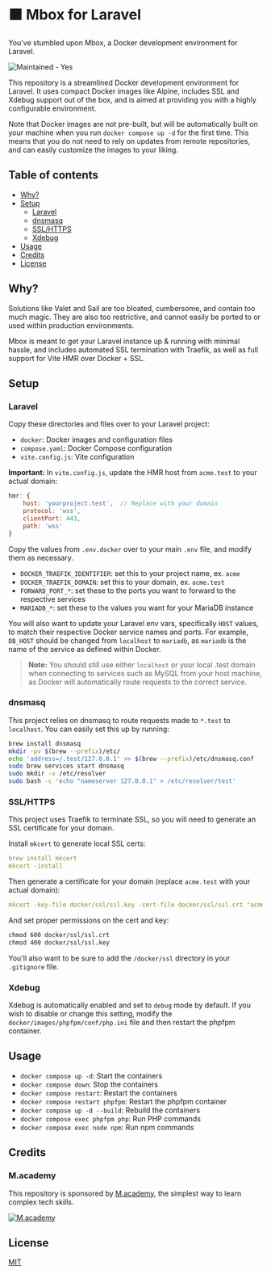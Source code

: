 # 🟧 Mbox for Laravel

You've stumbled upon Mbox, a Docker development environment for Laravel.

<img src="https://img.shields.io/badge/maintained%3F-yes-brightgreen.svg" alt="Maintained - Yes" />

This repository is a streamlined Docker development environment for Laravel. It uses compact Docker images like Alpine, includes SSL and Xdebug support out of the box, and is aimed at providing you with a highly configurable environment.

Note that Docker images are not pre-built, but will be automatically built on your machine when you run `docker compose up -d` for the first time. This means that you do not need to rely on updates from remote repositories, and can easily customize the images to your liking. 

## Table of contents
- [Why?](#why)
- [Setup](#setup)
  - [Laravel](#laravel)
  - [dnsmasq](#dnsmasq)
  - [SSL/HTTPS](#sslhttps)
  - [Xdebug](#xdebug)
- [Usage](#usage)
- [Credits](#credits)
- [License](#license)

## Why?

Solutions like Valet and Sail are too bloated, cumbersome, and contain too much magic. They are also too restrictive, and cannot easily be ported to or used within production environments.

Mbox is meant to get your Laravel instance up & running with minimal hassle, and includes automated SSL termination with Traefik, as well as full support for Vite HMR over Docker + SSL.

## Setup

### Laravel

Copy these directories and files over to your Laravel project:
- `docker`: Docker images and configuration files
- `compose.yaml`: Docker Compose configuration
- `vite.config.js`: Vite configuration

**Important:** In `vite.config.js`, update the HMR host from `acme.test` to your actual domain:
```javascript
hmr: {
    host: 'yourproject.test',  // Replace with your domain
    protocol: 'wss',
    clientPort: 443,
    path: 'wss'
}
```

Copy the values from `.env.docker` over to your main `.env` file, and modify them as necessary.

- `DOCKER_TRAEFIK_IDENTIFIER`: set this to your project name, ex. `acme`
- `DOCKER_TRAEFIK_DOMAIN`: set this to your domain, ex. `acme.test`
- `FORWARD_PORT_*`: set these to the ports you want to forward to the respective services
- `MARIADB_*`: set these to the values you want for your MariaDB instance

You will also want to update your Laravel env vars, specifically `HOST` values, to match their respective Docker service names and ports. For example, `DB_HOST` should be changed from `localhost` to `mariadb`, as `mariadb` is the name of the service as defined within Docker.

> **Note:** You should still use either `localhost` or your local .test domain when connecting to services such as MySQL from your host machine, as Docker will automatically route requests to the correct service.

### dnsmasq

This project relies on dnsmasq to route requests made to `*.test` to `localhost`. You can easily set this up by running:

```bash
brew install dnsmasq
mkdir -pv $(brew --prefix)/etc/
echo 'address=/.test/127.0.0.1' >> $(brew --prefix)/etc/dnsmasq.conf
sudo brew services start dnsmasq
sudo mkdir -v /etc/resolver
sudo bash -c 'echo "nameserver 127.0.0.1" > /etc/resolver/test'
```

### SSL/HTTPS

This project uses Traefik to terminate SSL, so you will need to generate an SSL certificate for your domain.

Install `mkcert` to generate local SSL certs:

```yaml
brew install mkcert
mkcert -install
```

Then generate a certificate for your domain (replace `acme.test` with your actual domain):

```yaml
mkcert -key-file docker/ssl/ssl.key -cert-file docker/ssl/ssl.crt "acme.test"
```

And set proper permissions on the cert and key:

```diff
chmod 600 docker/ssl/ssl.crt
chmod 400 docker/ssl/ssl.key
```

You'll also want to be sure to add the `/docker/ssl` directory in your `.gitignore` file.

### Xdebug

Xdebug is automatically enabled and set to `debug` mode by default. If you wish to disable or change this setting, modify the `docker/images/phpfpm/conf/php.ini` file and then restart the phpfpm container.

## Usage

- `docker compose up -d`: Start the containers
- `docker compose down`: Stop the containers
- `docker compose restart`: Restart the containers
- `docker compose restart phpfpm`: Restart the phpfpm container
- `docker compose up -d --build`: Rebuild the containers
- `docker compose exec phpfpm php`: Run PHP commands
- `docker compose exec node npm`: Run npm commands

## Credits

### M.academy

This repository is sponsored by <a href="https://m.academy" target="_blank">M.academy</a>, the simplest way to learn complex tech skills.

<a href="https://m.academy" target="_blank"><img src="https://m.academy/images/logo.png" alt="M.academy"></a>

## License

[MIT](https://opensource.org/licenses/MIT)
